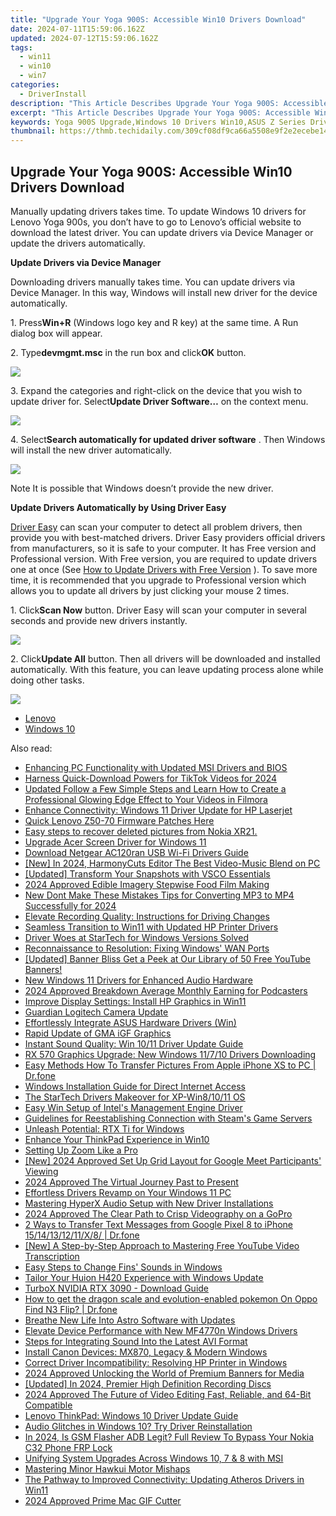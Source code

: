 ```yaml
---
title: "Upgrade Your Yoga 900S: Accessible Win10 Drivers Download"
date: 2024-07-11T15:59:06.162Z
updated: 2024-07-12T15:59:06.162Z
tags:
  - win11
  - win10
  - win7
categories:
  - DriverInstall
description: "This Article Describes Upgrade Your Yoga 900S: Accessible Win10 Drivers Download"
excerpt: "This Article Describes Upgrade Your Yoga 900S: Accessible Win10 Drivers Download"
keywords: Yoga 900S Upgrade,Windows 10 Drivers Win10,ASUS Z Series Drivers,Accessible USB-C Drivers,Laptop Update for ASUS 900 Series,Downloadable Yoga Device Software,Compatible Win10 Driver Installation
thumbnail: https://thmb.techidaily.com/309cf08df9ca66a5508e9f2e2ecebe14a1b42826a0f2e3102f8c44796a0894ed.jpg
---
```


## Upgrade Your Yoga 900S: Accessible Win10 Drivers Download

Manually updating drivers takes time. To update Windows 10 drivers for Lenovo Yoga 900s, you don’t have to go to Lenovo’s official website to download the latest driver. You can update drivers via Device Manager or update the drivers automatically.
  
**Update Drivers via Device Manager**
  
 Downloading drivers manually takes time. You can update drivers via Device Manager. In this way, Windows will install new driver for the device automatically.  
  
 1\. Press**Win+R** (Windows logo key and R key) at the same time. A Run dialog box will appear.  
  
 2\. Type**devmgmt.msc** in the run box and click**OK** button.  
  
![](https://images.drivereasy.com/wp-content/uploads/2016/12/img_5844e432e121d.png)

 3\. Expand the categories and right-click on the device that you wish to update driver for. Select**Update Driver Software…** on the context menu.  
  
![](https://images.drivereasy.com/wp-content/uploads/2016/12/img_5844e4b0e8695.jpg)

 4\. Select**Search automatically for updated driver software** . Then Windows will install the new driver automatically.  
  
![](https://images.drivereasy.com/wp-content/uploads/2016/12/img_5844e4d480e00.jpg)
  
 Note It is possible that Windows doesn’t provide the new driver.  
  
 **Update Drivers Automatically by Using Driver Easy**
  
[Driver Easy](https://tools.techidaily.com/drivereasy/download/) can scan your computer to detect all problem drivers, then provide you with best-matched drivers. Driver Easy providers official drivers from manufacturers, so it is safe to your computer. It has Free version and Professional version. With Free version, you are required to update drivers one at once (See [How to Update Drivers with Free Version](https://tools.techidaily.com/drivereasy/download/) ). To save more time, it is recommended that you upgrade to Professional version which allows you to update all drivers by just clicking your mouse 2 times.  
  
 1\. Click**Scan Now** button. Driver Easy will scan your computer in several seconds and provide new drivers instantly.  
  
![](https://images.drivereasy.com/wp-content/uploads/2017/04/img_58fd96c8989cb.png)
  
 2\. Click**Update All** button. Then all drivers will be downloaded and installed automatically. With this feature, you can leave updating process alone while doing other tasks.  
  
![](https://images.drivereasy.com/wp-content/uploads/2017/04/img_58fd96d23c54f.jpg)

* [Lenovo](https://tools.techidaily.com/drivereasy/download/)
* [Windows 10](https://tools.techidaily.com/drivereasy/download/)

<ins class="adsbygoogle"
     style="display:block"
     data-ad-format="autorelaxed"
     data-ad-client="ca-pub-7571918770474297"
     data-ad-slot="1223367746"></ins>



<ins class="adsbygoogle"
     style="display:block"
     data-ad-client="ca-pub-7571918770474297"
     data-ad-slot="8358498916"
     data-ad-format="auto"
     data-full-width-responsive="true"></ins>



<span class="atpl-alsoreadstyle">Also read:</span>
<div><ul>
<li><a href="https://driver-install.techidaily.com/enhancing-pc-functionality-with-updated-msi-drivers-and-bios/"><u>Enhancing PC Functionality with Updated MSI Drivers and BIOS</u></a></li>
<li><a href="https://tiktok-video-files.techidaily.com/harness-quick-download-powers-for-tiktok-videos-for-2024/"><u>Harness Quick-Download Powers for TikTok Videos for 2024</u></a></li>
<li><a href="https://ai-editing-video.techidaily.com/updated-follow-a-few-simple-steps-and-learn-how-to-create-a-professional-glowing-edge-effect-to-your-videos-in-filmora/"><u>Updated Follow a Few Simple Steps and Learn How to Create a Professional Glowing Edge Effect to Your Videos in Filmora</u></a></li>
<li><a href="https://driver-install.techidaily.com/enhance-connectivity-windows-11-driver-update-for-hp-laserjet/"><u>Enhance Connectivity: Windows 11 Driver Update for HP Laserjet</u></a></li>
<li><a href="https://driver-install.techidaily.com/quick-lenovo-z50-70-firmware-patches-here/"><u>Quick Lenovo Z50-70 Firmware Patches Here</u></a></li>
<li><a href="https://phone-solutions.techidaily.com/easy-steps-to-recover-deleted-pictures-from-nokia-xr21-by-fonelab-android-recover-pictures/"><u>Easy steps to recover deleted pictures from Nokia XR21.</u></a></li>
<li><a href="https://driver-install.techidaily.com/upgrade-acer-screen-driver-for-windows-11/"><u>Upgrade Acer Screen Driver for Windows 11</u></a></li>
<li><a href="https://driver-install.techidaily.com/download-netgear-ac120ran-usb-wi-fi-drivers-guide/"><u>Download Netgear AC120ran USB Wi-Fi Drivers Guide</u></a></li>
<li><a href="https://eaxpv-info.techidaily.com/new-in-2024-harmonycuts-editor-the-best-video-music-blend-on-pc/"><u>[New] In 2024, HarmonyCuts Editor  The Best Video-Music Blend on PC</u></a></li>
<li><a href="https://some-tips.techidaily.com/updated-transform-your-snapshots-with-vsco-essentials/"><u>[Updated] Transform Your Snapshots with VSCO Essentials</u></a></li>
<li><a href="https://youtube-video-recordings.techidaily.com/2024-approved-edible-imagery-stepwise-food-film-making/"><u>2024 Approved  Edible Imagery  Stepwise Food Film Making</u></a></li>
<li><a href="https://smart-video-editing.techidaily.com/new-dont-make-these-mistakes-tips-for-converting-mp3-to-mp4-successfully-for-2024/"><u>New Dont Make These Mistakes Tips for Converting MP3 to MP4 Successfully for 2024</u></a></li>
<li><a href="https://driver-install.techidaily.com/elevate-recording-quality-instructions-for-driving-changes/"><u>Elevate Recording Quality: Instructions for Driving Changes</u></a></li>
<li><a href="https://driver-install.techidaily.com/seamless-transition-to-win11-with-updated-hp-printer-drivers/"><u>Seamless Transition to Win11 with Updated HP Printer Drivers</u></a></li>
<li><a href="https://driver-install.techidaily.com/driver-woes-at-startech-for-windows-versions-solved/"><u>Driver Woes at StarTech for Windows Versions Solved</u></a></li>
<li><a href="https://driver-install.techidaily.com/reconnaissance-to-resolution-fixing-windows-wan-ports/"><u>Reconnaissance to Resolution: Fixing Windows' WAN Ports</u></a></li>
<li><a href="https://facebook-video-share.techidaily.com/updated-banner-bliss-get-a-peek-at-our-library-of-50-free-youtube-banners/"><u>[Updated] Banner Bliss  Get a Peek at Our Library of 50 Free YouTube Banners!</u></a></li>
<li><a href="https://driver-install.techidaily.com/new-windows-11-drivers-for-enhanced-audio-hardware/"><u>New Windows 11 Drivers for Enhanced Audio Hardware</u></a></li>
<li><a href="https://extra-hints.techidaily.com/2024-approved-breakdown-average-monthly-earning-for-podcasters/"><u>2024 Approved  Breakdown  Average Monthly Earning for Podcasters</u></a></li>
<li><a href="https://driver-install.techidaily.com/improve-display-settings-install-hp-graphics-in-win11/"><u>Improve Display Settings: Install HP Graphics in Win11</u></a></li>
<li><a href="https://driver-install.techidaily.com/guardian-logitech-camera-update/"><u>Guardian Logitech Camera Update</u></a></li>
<li><a href="https://driver-install.techidaily.com/effortlessly-integrate-asus-hardware-drivers-win/"><u>Effortlessly Integrate ASUS Hardware Drivers (Win)</u></a></li>
<li><a href="https://driver-install.techidaily.com/rapid-update-of-gma-igf-graphics/"><u>Rapid Update of GMA iGF Graphics</u></a></li>
<li><a href="https://driver-install.techidaily.com/instant-sound-quality-win-1011-driver-update-guide/"><u>Instant Sound Quality: Win 10/11 Driver Update Guide</u></a></li>
<li><a href="https://driver-install.techidaily.com/rx-570-graphics-upgrade-new-windows-11710-drivers-downloading/"><u>RX 570 Graphics Upgrade: New Windows 11/7/10 Drivers Downloading</u></a></li>
<li><a href="https://iphone-transfer.techidaily.com/easy-methods-how-to-transfer-pictures-from-apple-iphone-xs-to-pc-drfone-by-drfone-transfer-from-ios/"><u>Easy Methods How To Transfer Pictures From Apple iPhone XS to PC | Dr.fone</u></a></li>
<li><a href="https://driver-install.techidaily.com/windows-installation-guide-for-direct-internet-access/"><u>Windows Installation Guide for Direct Internet Access</u></a></li>
<li><a href="https://driver-install.techidaily.com/the-startech-drivers-makeover-for-xp-win81011-os/"><u>The StarTech Drivers Makeover for XP-Win8/10/11 OS</u></a></li>
<li><a href="https://driver-install.techidaily.com/easy-win-setup-of-intels-management-engine-driver/"><u>Easy Win Setup of Intel's Management Engine Driver</u></a></li>
<li><a href="https://windows11.techidaily.com/guidelines-for-reestablishing-connection-with-steams-game-servers/"><u>Guidelines for Reestablishing Connection with Steam's Game Servers</u></a></li>
<li><a href="https://driver-install.techidaily.com/unleash-potential-rtx-ti-for-windows/"><u>Unleash Potential: RTX Ti for Windows</u></a></li>
<li><a href="https://driver-install.techidaily.com/enhance-your-thinkpad-experience-in-win10/"><u>Enhance Your ThinkPad Experience in Win10</u></a></li>
<li><a href="https://extra-information.techidaily.com/setting-up-zoom-like-a-pro/"><u>Setting Up Zoom Like a Pro</u></a></li>
<li><a href="https://on-screen-recording.techidaily.com/new-2024-approved-set-up-grid-layout-for-google-meet-participants-viewing/"><u>[New] 2024 Approved  Set Up Grid Layout for Google Meet Participants' Viewing</u></a></li>
<li><a href="https://fox-helps.techidaily.com/2024-approved-the-virtual-journey-past-to-present/"><u>2024 Approved  The Virtual Journey  Past to Present</u></a></li>
<li><a href="https://driver-install.techidaily.com/effortless-drivers-revamp-on-your-windows-11-pc/"><u>Effortless Drivers Revamp on Your Windows 11 PC</u></a></li>
<li><a href="https://driver-install.techidaily.com/mastering-hyperx-audio-setup-with-new-driver-installations/"><u>Mastering HyperX Audio Setup with New Driver Installations</u></a></li>
<li><a href="https://some-guidance.techidaily.com/2024-approved-the-clear-path-to-crisp-videography-on-a-gopro/"><u>2024 Approved  The Clear Path to Crisp Videography on a GoPro</u></a></li>
<li><a href="https://blog-min.techidaily.com/2-ways-to-transfer-text-messages-from-google-pixel-8-to-iphone-1514131211x8-drfone-by-drfone-transfer-from-android-transfer-from-android/"><u>2 Ways to Transfer Text Messages from Google Pixel 8 to iPhone 15/14/13/12/11/X/8/ | Dr.fone</u></a></li>
<li><a href="https://youtube-video-recordings.techidaily.com/new-a-step-by-step-approach-to-mastering-free-youtube-video-transcription/"><u>[New] A Step-by-Step Approach to Mastering Free YouTube Video Transcription</u></a></li>
<li><a href="https://extra-tips.techidaily.com/easy-steps-to-change-fins-sounds-in-windows/"><u>Easy Steps to Change Fins' Sounds in Windows</u></a></li>
<li><a href="https://driver-install.techidaily.com/tailor-your-huion-h420-experience-with-windows-update/"><u>Tailor Your Huion H420 Experience with Windows Update</u></a></li>
<li><a href="https://driver-install.techidaily.com/turbox-nvidia-rtx-3090-download-guide/"><u>TurboX NVIDIA RTX 3090 - Download Guide</u></a></li>
<li><a href="https://android-pokemon-go.techidaily.com/how-to-get-the-dragon-scale-and-evolution-enabled-pokemon-on-oppo-find-n3-flip-drfone-by-drfone-virtual-android/"><u>How to get the dragon scale and evolution-enabled pokemon On Oppo Find N3 Flip? | Dr.fone</u></a></li>
<li><a href="https://driver-install.techidaily.com/breathe-new-life-into-astro-software-with-updates/"><u>Breathe New Life Into Astro Software with Updates</u></a></li>
<li><a href="https://driver-install.techidaily.com/elevate-device-performance-with-new-mf4770n-windows-drivers/"><u>Elevate Device Performance with New MF4770n Windows Drivers</u></a></li>
<li><a href="https://audio-editing.techidaily.com/steps-for-integrating-sound-into-the-latest-avi-format/"><u>Steps for Integrating Sound Into the Latest AVI Format</u></a></li>
<li><a href="https://driver-install.techidaily.com/install-canon-devices-mx870-legacy-and-modern-windows/"><u>Install Canon Devices: MX870, Legacy & Modern Windows</u></a></li>
<li><a href="https://driver-install.techidaily.com/correct-driver-incompatibility-resolving-hp-printer-in-windows/"><u>Correct Driver Incompatibility: Resolving HP Printer in Windows</u></a></li>
<li><a href="https://vp-tips.techidaily.com/2024-approved-unlocking-the-world-of-premium-banners-for-media/"><u>2024 Approved  Unlocking the World of Premium Banners for Media</u></a></li>
<li><a href="https://video-capture.techidaily.com/updated-in-2024-premier-high-definition-recording-discs/"><u>[Updated] In 2024, Premier High Definition Recording Discs</u></a></li>
<li><a href="https://video-content-creator.techidaily.com/2024-approved-the-future-of-video-editing-fast-reliable-and-64-bit-compatible/"><u>2024 Approved The Future of Video Editing Fast, Reliable, and 64-Bit Compatible</u></a></li>
<li><a href="https://driver-install.techidaily.com/lenovo-thinkpad-windows-10-driver-update-guide/"><u>Lenovo ThinkPad: Windows 10 Driver Update Guide</u></a></li>
<li><a href="https://driver-install.techidaily.com/audio-glitches-in-windows-10-try-driver-reinstallation/"><u>Audio Glitches in Windows 10? Try Driver Reinstallation</u></a></li>
<li><a href="https://android-frp.techidaily.com/in-2024-is-gsm-flasher-adb-legit-full-review-to-bypass-your-nokia-c32-phone-frp-lock-by-drfone-android/"><u>In 2024, Is GSM Flasher ADB Legit? Full Review To Bypass Your Nokia C32 Phone FRP Lock</u></a></li>
<li><a href="https://driver-install.techidaily.com/unifying-system-upgrades-across-windows-10-7-and-8-with-msi/"><u>Unifying System Upgrades Across Windows 10, 7 & 8 with MSI</u></a></li>
<li><a href="https://driver-install.techidaily.com/mastering-minor-hawkui-motor-mishaps/"><u>Mastering Minor Hawkui Motor Mishaps</u></a></li>
<li><a href="https://driver-install.techidaily.com/the-pathway-to-improved-connectivity-updating-atheros-drivers-in-win11/"><u>The Pathway to Improved Connectivity: Updating Atheros Drivers in Win11</u></a></li>
<li><a href="https://screen-mirroring-recording.techidaily.com/2024-approved-prime-mac-gif-cutter/"><u>2024 Approved  Prime Mac GIF Cutter</u></a></li>
</ul></div>
